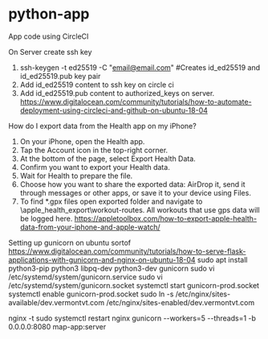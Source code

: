 # python-app
 App code using CircleCI

On Server create ssh key
1. ssh-keygen -t ed25519 -C "email@email.com" #Creates id_ed25519 and id_ed25519.pub key pair
2. Add id_ed25519 content to ssh key on circle ci
3. Add id_ed25519.pub content to authorized_keys on server.
https://www.digitalocean.com/community/tutorials/how-to-automate-deployment-using-circleci-and-github-on-ubuntu-18-04



How do I export data from the Health app on my iPhone?
1. On your iPhone, open the Health app.
2. Tap the Account icon in the top-right corner.
3. At the bottom of the page, select Export Health Data.
4. Confirm you want to export your Health data.
5. Wait for Health to prepare the file.
6. Choose how you want to share the exported data: AirDrop it, send it through messages or other apps, or save it to your device using Files. 
7. To find *.gpx files open exported folder and navigate to \apple_health_export\workout-routes. All workouts that use gps data will be logged here.
https://appletoolbox.com/how-to-export-apple-health-data-from-your-iphone-and-apple-watch/

Setting up gunicorn on ubuntu sortof
https://www.digitalocean.com/community/tutorials/how-to-serve-flask-applications-with-gunicorn-and-nginx-on-ubuntu-18-04
sudo apt install python3-pip python3 libpq-dev python3-dev gunicorn
sudo vi /etc/systemd/system/gunicorn.service
sudo vi /etc/systemd/system/gunicorn.socket
systemctl start gunicorn-prod.socket
systemctl enable gunicorn-prod.socket
sudo ln -s /etc/nginx/sites-available/dev.vermontvt.com /etc/nginx/sites-enabled/dev.vermontvt.com

nginx -t
sudo systemctl restart nginx
gunicorn --workers=5 --threads=1 -b 0.0.0.0:8080 map-app:server